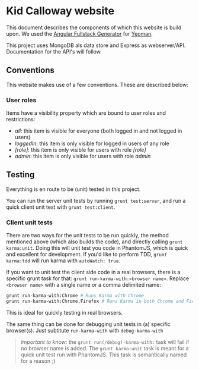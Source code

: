 # Kid Calloway website

This document describes the components of which this website is build upon. We used the [Angular Fullstack Generator](https://github.com/angular-fullstack/generator-angular-fullstack/) for [Yeoman](http://yeoman.io).

This project uses MongoDB als data store and Express as webserver/API. Documentation for the API's will follow.

## Conventions
This website makes use of a few conventions. These are described below:

### User roles
Items have a visibility property which are bound to user roles and restrictions:
- _all_: this item is visible for everyone (both logged in and not logged in users)
- _loggedIn_: this item is only visible for logged in users of any role
- _[role]_: this item is only visible for users with role _[role]_
- _admin_: this item is only visible for users with role _admin_

## Testing
Everything is en route to be (unit) tested in this project.

You can run the server unit tests by running `grunt test:server`, and run a quick client unit test with `grunt test:client`.

### Client unit tests
There are two ways for the unit tests to be run quickly, the method mentioned above (which also builds the code), and directly calling `grunt karma:unit`. Doing this will unit test you code in PhantomJS, which is quick and excellent for development. If you'd like to perform TDD, `grunt karma:tdd` will run karma with `autoWatch: true`.

If you want to unit test the client side code in a real browsers, there is a specific grunt task for that: `grunt run-karma-with:<browser name>`. Replace `<browser name>` with a single name or a comma delimited name:

````bash
grunt run-karma-with:Chrome # Runs Karma with Chrome
grunt run-karma-with:Chrome,Firefox # Runs Karma in both Chrome and Firefox
````
This is ideal for quickly testing in real browsers.

The same thing can be done for debugging unit tests in (a) specific browser(s). Just subtitute `run-karma-with` with `debug-karma-with`

> *Important to know*: the `grunt run(/debug)-karma-with:` task will fail if no browser name is added. The `grunt karma:unit` task is meant for a quick unit test run with PhantomJS. This task is semantically named for a reason ;)